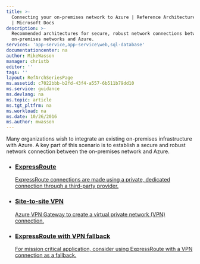 ```yaml
---
title: >-
  Connecting your on-premises network to Azure | Reference Architectures | Azure
  | Microsoft Docs
description: >-
  Recommended architectures for secure, robust network connections between
  on-premises networks and Azure.
services: 'app-service,app-service\web,sql-database'
documentationcenter: na
author: MikeWasson
manager: christb
editor: ''
tags: ''
layout: RefArchSeriesPage
ms.assetid: c7022bbb-b2fd-43f4-a557-6b511b79dd10
ms.service: guidance
ms.devlang: na
ms.topic: article
ms.tgt_pltfrm: na
ms.workload: na
ms.date: 10/26/2016
ms.author: mwasson
---
```

Many organizations wish to integrate an existing on-premises infrastructure with Azure. A key part of this scenario is to establish a secure and robust network connection between the on-premises network and Azure.

<ul class="cardsD refArchPanel x3">
    <li>
        <a href="./expressroute.md">
            <div class="cardSize">
                <div class="cardPadding">
                    <div class="card">
                        <div class="cardImageOuter">
                            <div class="cardImage bgdAccent1 cardScaleImage" style="background-image: url('./images/expressroute.svg');">
                            </div>
                        </div>
                        <div class="cardText">
                            <h3>ExpressRoute</h3>
                            <p>ExpressRoute connections are made using a private, dedicated connection through a third-party provider.</p>
                        </div>
                    </div>
                </div>
            </div>
        </a>
    </li>
    <li>
        <a href="./vpn.md">
            <div class="cardSize">
                <div class="cardPadding">
                    <div class="card">
                        <div class="cardImageOuter">
                            <div class="cardImage bgdAccent1 cardScaleImage" style="background-image: url('./images/vpn.svg');">
                            </div>
                        </div>
                        <div class="cardText">
                            <h3>Site-to-site VPN</h3>
                            <p>Azure VPN Gateway to create a virtual private network (VPN) connection.</p>
                        </div>
                    </div>
                </div>
            </div>
        </a>
    </li>
    <li>
        <a href="./expressroute-vpn-failover.md">
            <div class="cardSize">
                <div class="cardPadding">
                    <div class="card">
                        <div class="cardImageOuter">
                            <div class="cardImage bgdAccent1 cardScaleImage" style="background-image: url('./images/expressroute-vpn-failover.svg');">
                            </div>
                        </div>
                        <div class="cardText">
                            <h3>ExpressRoute with VPN fallback</h3>
                            <p>For mission critical application, consider using ExpressRoute with a VPN connection as a fallback.</p>
                        </div>
                    </div>
                </div>
            </div>
        </a>
    </li>
</ul>
